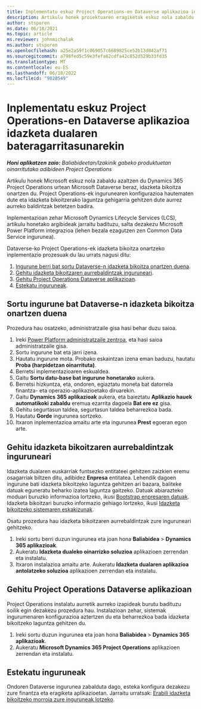 ```yaml
---
title: Inplementatu eskuz Project Operations-en Dataverse aplikazioa idazketa dualaren bateragarritasunarekin
description: Artikulu honek proiektuaren eragiketak eskuz nola zabaldu azaltzen du Dataverse aplikazioa idazketa bikoitza onartzen duen.
author: stsporen
ms.date: 06/18/2021
ms.topic: article
ms.reviewer: johnmichalak
ms.author: stsporen
ms.openlocfilehash: a25e2a59f1c069057c6689825ce52b13d842af71
ms.sourcegitcommit: a798fed5c59e3fefa62cdfa42c852d529b33fd35
ms.translationtype: MT
ms.contentlocale: eu-ES
ms.lasthandoff: 06/18/2022
ms.locfileid: "9028549"
---
```

# <a name="manually-deploy-the-project-operations-dataverse-app-with-dual-write-support"></a>Inplementatu eskuz Project Operations-en Dataverse aplikazioa idazketa dualaren bateragarritasunarekin

_**Honi aplikatzen zaio:** Baliabideetan/Izakinik gabeko produktuetan oinarritutako adibideen Project Operations_

Artikulu honek Microsoft eskuz nola zabaldu azaltzen du Dynamics 365 Project Operations urtean Microsoft Dataverse beraz, idazketa bikoitza onartzen du. Project Operations-ek ingurunearen konfigurazioa hautematen dute eta idazketa bikoitzerako laguntza gehigarria gehitzen dute aurrez aurreko baldintzak betetzen badira.

Inplementazioan zehar Microsoft Dynamics Lifecycle Services (LCS), artikulu honetako argibideak jarraitu badituzu, salta dezakezu Microsoft Power Platform integrazioa (lehen bezala ezagutzen zen Common Data Service ingurunea).

Dataverse-ko Project Operations-ek idazketa bikoitza onartzeko inplementazio prozesuak du lau urrats nagusi ditu:

1. [Ingurune berri bat sortu Dataverse-n idazketa bikoitza onartzen duena](#create).
2. [Gehitu idazketa bikoitzaren aurrebaldintzak inguruneari](#prerequisites).
3. [Gehitu Project Operations Dataverse aplikazioan](#dataverse).
4. [Estekatu inguruneak](#link).

## <a name="create-a-new-environment-in-dataverse-that-supports-dual-write"></a><a name="create"></a>Sortu ingurune bat Dataverse-n idazketa bikoitza onartzen duena

Prozedura hau osatzeko, administratzaile gisa hasi behar duzu saioa.

1. Ireki [Power Platform administratzaile zentroa](https://admin.powerplatform.com), eta hasi saioa administratzaile gisa.
2. Sortu ingurune bat eta jarri izena.
3. Hautatu ingurune mota. Probako eskaintzan izena eman baduzu, hautatu **Proba (harpidetzan oinarrituta)**.
4. Berretsi inplementazioaren eskualdea.
5. Gaitu **Sortu datu-base bat ingurune honetarako** aukera. 
6. Berretsi hizkuntza, eta, ondoren, egiaztatu moneta bat datorrela finantza- eta operazio-aplikazioetako diruarekin.
7. Gaitu **Dynamics 365 aplikazioak** aukera, eta baieztatu **Aplikazio hauek automatikoki zabaldu** eremua ezarrita dagoela **Bat ere ez** gisa.
8. Gehitu segurtasun taldea, segurtasun taldea beharrezkoa bada.
9. Hautatu **Gorde** ingurunea sortzeko.
10. Itxaron inplementazioa amaitu arte eta ingurunea **Prest** egoeran egon arte.

## <a name="add-dual-write-prerequisites-to-the-environment"></a><a name="prerequisites"></a>Gehitu idazketa bikoitzaren aurrebaldintzak inguruneari

Idazketa dualaren euskarriak funtsezko entitateei gehitzen zaizkien eremu osagarriak biltzen ditu, adibidez **Enpresa** entitatea. Lehendik dagoen ingurune bati idazketa bikoitzeko laguntza gehitzen ari bazara, baliteke datuak eguneratu beharko izatea laguntza gaitzeko. Datuak abiarazteko moduari buruzko informazioa lortzeko, ikusi [Bootstrap enpresaren datuak](/dynamics365/fin-ops-core/dev-itpro/data-entities/dual-write/bootstrap-company-data). Idazketa bikoitzari buruzko informazio gehiago lortzeko, ikusi [Idazketa bikoitzeko sistemaren eskakizunak](/dynamics365/fin-ops-core/dev-itpro/data-entities/dual-write/dual-write-system-req).

Osatu prozedura hau idazketa bikoitzaren aurrebaldintzak zure inguruneari gehitzeko.

1. Ireki sortu berri duzun ingurunea eta joan hona **Baliabidea** \> **Dynamics 365 aplikazioak**.
2. Aukeratu **Idazketa dualeko oinarrizko soluzioa** aplikazioen zerrendan eta instalatu.
3. Itxaron instalazioa amaitu arte. Aukeratu **Idazketa dualaren aplikazioa antolatzeko soluzioa** aplikazioen zerrendan eta instalatu.

## <a name="add-the-project-operations-dataverse-app"></a><a name="dataverse"></a>Gehitu Project Operations Dataverse aplikazioan

Project Operations instalatu aurretik aurreko izapideak burutu badituzu soilik egin dezakezu prozedura hau. Instalazioan zehar, sistemak ingurumenaren konfigurazioa aztertzen du eta beharrezkoa bada idazketa bikoitzeko laguntza gehitzen du.

1. Ireki sortu duzun ingurunea eta joan hona **Baliabidea** \> **Dynamics 365 aplikazioak**.
2. Aukeratu **Microsoft Dynamics 365 Project Operations** aplikazioen zerrendan eta instalatu.

## <a name="link-your-environments"></a><a name="link"></a>Estekatu inguruneak

Ondoren Dataverse ingurunea zabalduta dago, esteka konfigura dezakezu zure finantza eta eragiketa aplikazioetan. Jarraitu urratsak: [Erabili idazketa bikoitzeko morroia zure inguruneak lotzeko](/dynamics365/fin-ops-core/dev-itpro/data-entities/dual-write/link-your-environment).
